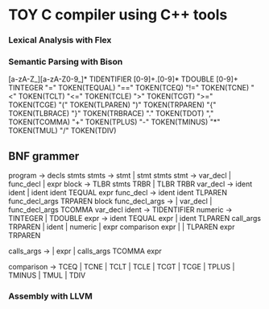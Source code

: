 # TOY C compiler using C++ tools


### Lexical Analysis with Flex

### Semantic Parsing with Bison


[a-zA-Z_][a-zA-Z0-9_]*    TIDENTIFIER
[0-9]+.[0-9]*             TDOUBLE
[0-9]+                    TINTEGER
"="                      TOKEN(TEQUAL)
"=="                     TOKEN(TCEQ)
"!="                     TOKEN(TCNE)
"<"                      TOKEN(TCLT)
"<="                     TOKEN(TCLE)
">"                      TOKEN(TCGT)
">="                     TOKEN(TCGE)
"("                      TOKEN(TLPAREN)
")"                      TOKEN(TRPAREN)
"{"                      TOKEN(TLBRACE)
"}"                      TOKEN(TRBRACE)
"."                      TOKEN(TDOT)
","                      TOKEN(TCOMMA)
"+"                      TOKEN(TPLUS)
"-"                      TOKEN(TMINUS)
"*"                      TOKEN(TMUL)
"/"                      TOKEN(TDIV)

## BNF grammer

program -> decls stmts
stmts -> stmt | stmt stmts
stmt -> var_decl | func_decl | expr
block -> TLBR stmts TRBR | TLBR TRBR
var_decl -> ident ident | ident ident TEQUAL expr
func_decl -> ident ident TLPAREN func_decl_args TRPAREN block
func_decl_args -> | var_decl | func_decl_args TCOMMA var_decl
ident -> TIDENTIFIER
numeric -> TINTEGER | TDOUBLE
expr -> ident TEQUAL expr |  ident TLPAREN call_args TRPAREN | ident | numeric | expr comparison expr | | TLPAREN expr TRPAREN


calls_args ->  | expr | calls_args TCOMMA expr

comparison -> TCEQ | TCNE | TCLT | TCLE | TCGT | TCGE | TPLUS | TMINUS | TMUL | TDIV


### Assembly with LLVM


